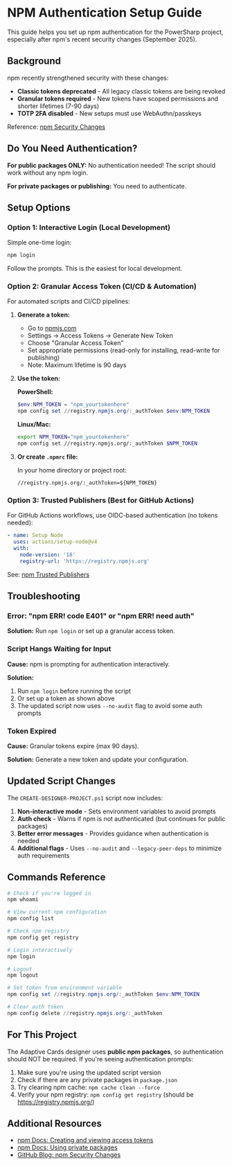 # NPM Authentication Setup Guide

This guide helps you set up npm authentication for the PowerSharp project, especially after npm's recent security changes (September 2025).

## Background

npm recently strengthened security with these changes:
- **Classic tokens deprecated** - All legacy classic tokens are being revoked
- **Granular tokens required** - New tokens have scoped permissions and shorter lifetimes (7-90 days)
- **TOTP 2FA disabled** - New setups must use WebAuthn/passkeys

Reference: [npm Security Changes](https://github.blog/changelog/2025-09-29-strengthening-npm-security-important-changes-to-authentication-and-token-management/)

## Do You Need Authentication?

**For public packages ONLY:** No authentication needed! The script should work without any npm login.

**For private packages or publishing:** You need to authenticate.

## Setup Options

### Option 1: Interactive Login (Local Development)

Simple one-time login:

```powershell
npm login
```

Follow the prompts. This is the easiest for local development.

### Option 2: Granular Access Token (CI/CD & Automation)

For automated scripts and CI/CD pipelines:

1. **Generate a token:**
   - Go to [npmjs.com](https://www.npmjs.com/)
   - Settings → Access Tokens → Generate New Token
   - Choose "Granular Access Token"
   - Set appropriate permissions (read-only for installing, read-write for publishing)
   - Note: Maximum lifetime is 90 days

2. **Use the token:**

   **PowerShell:**
   ```powershell
   $env:NPM_TOKEN = "npm_yourtokenhere"
   npm config set //registry.npmjs.org/:_authToken $env:NPM_TOKEN
   ```

   **Linux/Mac:**
   ```bash
   export NPM_TOKEN="npm_yourtokenhere"
   npm config set //registry.npmjs.org/:_authToken $NPM_TOKEN
   ```

3. **Or create `.npmrc` file:**
   
   In your home directory or project root:
   ```
   //registry.npmjs.org/:_authToken=${NPM_TOKEN}
   ```

### Option 3: Trusted Publishers (Best for GitHub Actions)

For GitHub Actions workflows, use OIDC-based authentication (no tokens needed):

```yaml
- name: Setup Node
  uses: actions/setup-node@v4
  with:
    node-version: '18'
    registry-url: 'https://registry.npmjs.org'
```

See: [npm Trusted Publishers](https://docs.npmjs.com/trusted-publishers)

## Troubleshooting

### Error: "npm ERR! code E401" or "npm ERR! need auth"

**Solution:** Run `npm login` or set up a granular access token.

### Script Hangs Waiting for Input

**Cause:** npm is prompting for authentication interactively.

**Solution:** 
1. Run `npm login` before running the script
2. Or set up a token as shown above
3. The updated script now uses `--no-audit` flag to avoid some auth prompts

### Token Expired

**Cause:** Granular tokens expire (max 90 days).

**Solution:** Generate a new token and update your configuration.

## Updated Script Changes

The `CREATE-DESIGNER-PROJECT.ps1` script now includes:

1. **Non-interactive mode** - Sets environment variables to avoid prompts
2. **Auth check** - Warns if npm is not authenticated (but continues for public packages)
3. **Better error messages** - Provides guidance when authentication is needed
4. **Additional flags** - Uses `--no-audit` and `--legacy-peer-deps` to minimize auth requirements

## Commands Reference

```powershell
# Check if you're logged in
npm whoami

# View current npm configuration
npm config list

# Check npm registry
npm config get registry

# Login interactively
npm login

# Logout
npm logout

# Set token from environment variable
npm config set //registry.npmjs.org/:_authToken $env:NPM_TOKEN

# Clear auth token
npm config delete //registry.npmjs.org/:_authToken
```

## For This Project

The Adaptive Cards designer uses **public npm packages**, so authentication should NOT be required. If you're seeing authentication prompts:

1. Make sure you're using the updated script version
2. Check if there are any private packages in `package.json`
3. Try clearing npm cache: `npm cache clean --force`
4. Verify your npm registry: `npm config get registry` (should be https://registry.npmjs.org/)

## Additional Resources

- [npm Docs: Creating and viewing access tokens](https://docs.npmjs.com/creating-and-viewing-access-tokens)
- [npm Docs: Using private packages](https://docs.npmjs.com/using-private-packages-in-a-ci-cd-workflow)
- [GitHub Blog: npm Security Changes](https://github.blog/changelog/2025-09-29-strengthening-npm-security-important-changes-to-authentication-and-token-management/)
